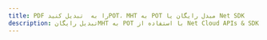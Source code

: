 ---title: PDF را به  تبدیل کنیدPOT، MHT به POT مبدل رایگان یا Net SDKdescription: تبدیل رایگانMHT به POT با استفاده از Net Cloud APIs & SDK همچنین اسناد PDF را در Cloud ایجاد، ویرایش و رندر کنید.---